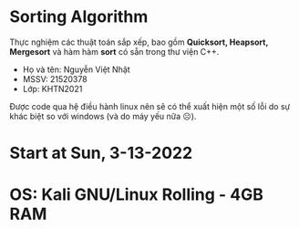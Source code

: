 # Sorting Algorithm 

Thực nghiệm các thuật toán sắp xếp, bao gồm **Quicksort, Heapsort, Mergesort** và hàm hàm **sort** có sẵn trong thư viện C++.

- Họ và tên: Nguyễn Việt Nhật
- MSSV: 21520378
- Lớp: KHTN2021

Được code qua hệ điều hành linux nên sẽ có thể xuất hiện một số lỗi do sự khác biệt so với windows (và do máy yếu nữa ☹).

# Start at Sun, 3-13-2022

# OS: Kali GNU/Linux Rolling - 4GB RAM
